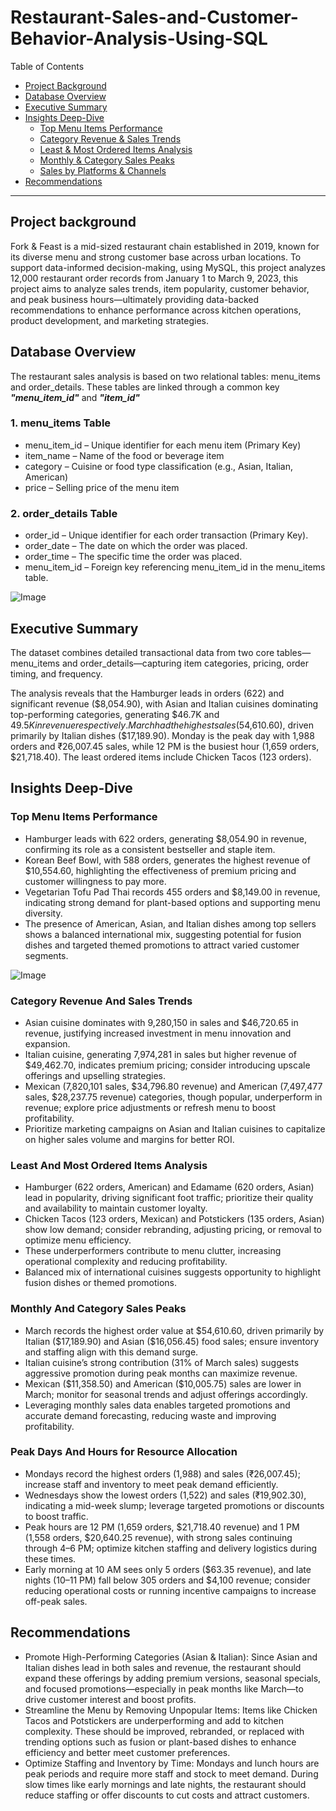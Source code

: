 # Restaurant-Sales-and-Customer-Behavior-Analysis-Using-SQL

Table of Contents

- [Project Background](#project-background)
- [Database Overview](#database-overview)
- [Executive Summary](#executive-summary)
- [Insights Deep-Dive](#insights-deep-dive)
    - [Top Menu Items Performance](#top-menu-items-performance)
    - [Category Revenue & Sales Trends](#category-revenue-and-sales-trends)
    - [Least & Most Ordered Items Analysis](#least-and-most-ordered-items-analysis)
    - [Monthly & Category Sales Peaks](#monthly-and-category-sales-peaks)
    - [Sales by Platforms & Channels](#peak-days-and-hours-for-resource-allocation)
- [Recommendations](#recommendations)

***

## Project background

Fork & Feast is a mid-sized restaurant chain established in 2019, known for its diverse menu and strong customer base across urban locations. To support data-informed decision-making, using MySQL, this project analyzes 12,000 restaurant order records from January 1 to March 9, 2023, this project aims to analyze sales trends, item popularity, customer behavior, and peak business hours—ultimately providing data-backed recommendations to enhance performance across kitchen operations, product development, and marketing strategies.

## Database Overview

The restaurant sales analysis is based on two relational tables: menu_items and order_details. These tables are linked through a common key <i><strong>"menu_item_id"</strong></i> and <i><strong>"item_id"</strong></i>
### 1. menu_items Table
<ul>
    <li>menu_item_id – Unique identifier for each menu item (Primary Key)</li>
    <li>item_name – Name of the food or beverage item</li>
    <li>category – Cuisine or food type classification (e.g., Asian, Italian, American)</li>
    <li>price – Selling price of the menu item</li>
</ul>

### 2. order_details Table
<ul>
    <li>order_id – Unique identifier for each order transaction (Primary Key).</li>
    <li>order_date – The date on which the order was placed.</li>
    <li>order_time – The specific time the order was placed.</li>
    <li>menu_item_id – Foreign key referencing menu_item_id in the menu_items table.</li>
</ul>

![Image](https://github.com/user-attachments/assets/d2ba5c6f-ecef-4fc6-8853-cd1a1de7ddbe)

## Executive Summary
 The dataset combines detailed transactional data from two core tables—menu_items and order_details—capturing item categories, pricing, order timing, and frequency.

The analysis reveals that the Hamburger leads in orders (622) and significant revenue ($8,054.90), with Asian and Italian cuisines dominating top-performing categories, generating $46.7K and $49.5K in revenue respectively. March had the highest sales ($54,610.60), driven primarily by Italian dishes ($17,189.90). Monday is the peak day with 1,988 orders and ₹26,007.45 sales, while 12 PM is the busiest hour (1,659 orders, $21,718.40). The least ordered items include Chicken Tacos (123 orders).

## Insights Deep-Dive

### Top Menu Items Performance
<ul>
    <li>Hamburger leads with 622 orders, generating $8,054.90 in revenue, confirming its role as a consistent bestseller and staple item.</li>
    <li>Korean Beef Bowl, with 588 orders, generates the highest revenue of $10,554.60, highlighting the effectiveness of premium pricing and customer willingness to pay more.</li>
    <li>Vegetarian Tofu Pad Thai records 455 orders and $8,149.00 in revenue, indicating strong demand for plant-based options and supporting menu diversity.</li>
    <li>The presence of American, Asian, and Italian dishes among top sellers shows a balanced international mix, suggesting potential for fusion dishes and targeted themed promotions to attract varied customer segments.</li>
</ul>

![Image](https://github.com/user-attachments/assets/47c49a35-9342-4481-9a97-82da18917b07)


### Category Revenue And Sales Trends
<ul>
    <li>Asian cuisine dominates with 9,280,150 in sales and $46,720.65 in revenue, justifying increased investment in menu innovation and expansion.</li>
    <li>Italian cuisine, generating 7,974,281 in sales but higher revenue of $49,462.70, indicates premium pricing; consider introducing upscale offerings and upselling strategies.        </li>
    <li>Mexican (7,820,101 sales, $34,796.80 revenue) and American (7,497,477 sales, $28,237.75 revenue) categories, though popular, underperform in revenue; explore price                 adjustments or refresh menu to boost profitability.</li>
    <li>Prioritize marketing campaigns on Asian and Italian cuisines to capitalize on higher sales volume and margins for better ROI.</li>
</ul>

### Least And Most Ordered Items Analysis
<ul>
    <li>Hamburger (622 orders, American) and Edamame (620 orders, Asian) lead in popularity, driving significant foot traffic; prioritize their quality and availability to maintain customer loyalty.</li>
    <li>Chicken Tacos (123 orders, Mexican) and Potstickers (135 orders, Asian) show low demand; consider rebranding, adjusting pricing, or removal to optimize menu efficiency.</li>
    <li>These underperformers contribute to menu clutter, increasing operational complexity and reducing profitability.</li>
    <li>Balanced mix of international cuisines suggests opportunity to highlight fusion dishes or themed promotions.</li>
</ul>

### Monthly And Category Sales Peaks
<ul>
<li>March records the highest order value at $54,610.60, driven primarily by Italian ($17,189.90) and Asian ($16,056.45) food sales; ensure inventory and staffing align with this demand surge.</li>
<li>Italian cuisine’s strong contribution (31% of March sales) suggests aggressive promotion during peak months can maximize revenue.</li>
<li>Mexican ($11,358.50) and American ($10,005.75) sales are lower in March; monitor for seasonal trends and adjust offerings accordingly.</li>
<li>Leveraging monthly sales data enables targeted promotions and accurate demand forecasting, reducing waste and improving profitability.</li>
</ul>

### Peak Days And Hours for Resource Allocation
<ul>
<li>Mondays record the highest orders (1,988) and sales (₹26,007.45); increase staff and inventory to meet peak demand efficiently.</li>
<li>Wednesdays show the lowest orders (1,522) and sales (₹19,902.30), indicating a mid-week slump; leverage targeted promotions or discounts to boost traffic.</li>
<li>Peak hours are 12 PM (1,659 orders, $21,718.40 revenue) and 1 PM (1,558 orders, $20,640.25 revenue), with strong sales continuing through 4–6 PM; optimize kitchen staffing and delivery logistics during these times.</li>
<li>Early morning at 10 AM sees only 5 orders ($63.35 revenue), and late nights (10–11 PM) fall below 305 orders and $4,100 revenue; consider reducing operational costs or running incentive campaigns to increase off-peak sales.</li>
</ul>

## Recommendations
<ul>
<li>Promote High-Performing Categories (Asian & Italian):
Since Asian and Italian dishes lead in both sales and revenue, the restaurant should expand these offerings by adding premium versions, seasonal specials, and focused promotions—especially in peak months like March—to drive customer interest and boost profits.</li>

<li>Streamline the Menu by Removing Unpopular Items:
Items like Chicken Tacos and Potstickers are underperforming and add to kitchen complexity. These should be improved, rebranded, or replaced with trending options such as fusion or plant-based dishes to enhance efficiency and better meet customer preferences.</li>

<li>Optimize Staffing and Inventory by Time:
Mondays and lunch hours are peak periods and require more staff and stock to meet demand. During slow times like early mornings and late nights, the restaurant should reduce staffing or offer discounts to cut costs and attract customers.</li>
</ul>
